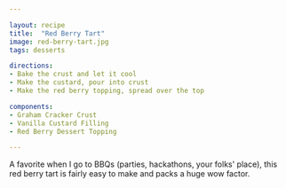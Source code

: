 ```yaml
---

layout: recipe
title:  "Red Berry Tart"
image: red-berry-tart.jpg
tags: desserts

directions:
- Bake the crust and let it cool
- Make the custard, pour into crust
- Make the red berry topping, spread over the top

components:
- Graham Cracker Crust
- Vanilla Custard Filling
- Red Berry Dessert Topping

---
```

A favorite when I go to BBQs (parties, hackathons, your folks' place), this red berry tart is fairly easy to make and packs a huge wow factor.